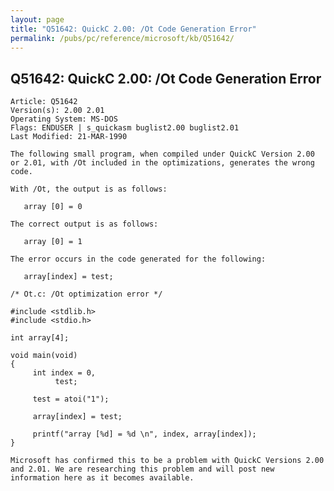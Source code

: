 ```yaml
---
layout: page
title: "Q51642: QuickC 2.00: /Ot Code Generation Error"
permalink: /pubs/pc/reference/microsoft/kb/Q51642/
---
```


## Q51642: QuickC 2.00: /Ot Code Generation Error

	Article: Q51642
	Version(s): 2.00 2.01
	Operating System: MS-DOS
	Flags: ENDUSER | s_quickasm buglist2.00 buglist2.01
	Last Modified: 21-MAR-1990
	
	The following small program, when compiled under QuickC Version 2.00
	or 2.01, with /Ot included in the optimizations, generates the wrong
	code.
	
	With /Ot, the output is as follows:
	
	   array [0] = 0
	
	The correct output is as follows:
	
	   array [0] = 1
	
	The error occurs in the code generated for the following:
	
	   array[index] = test;
	
	/* Ot.c: /Ot optimization error */
	
	#include <stdlib.h>
	#include <stdio.h>
	
	int array[4];
	
	void main(void)
	{
	     int index = 0,
	          test;
	
	     test = atoi("1");
	
	     array[index] = test;
	
	     printf("array [%d] = %d \n", index, array[index]);
	}
	
	Microsoft has confirmed this to be a problem with QuickC Versions 2.00
	and 2.01. We are researching this problem and will post new
	information here as it becomes available.
